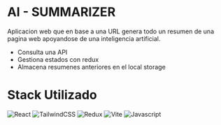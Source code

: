 # AI - SUMMARIZER

Aplicacion web que en base a una URL genera todo un resumen de una pagina web apoyandose de una inteligencia artificial.

- Consulta una API
- Gestiona estados con redux
- Almacena resumenes anteriores en el local storage

# Stack Utilizado

![React](https://img.shields.io/badge/REACT-61DBFB?style=for-the-badge&logo=react&logoColor=black)
![TailwindCSS](https://img.shields.io/badge/tailwindcss-%2338B2AC.svg?style=for-the-badge&logo=tailwind-css&logoColor=white)
![Redux](https://img.shields.io/badge/Redux-593D88?style=for-the-badge&logo=redux&logoColor=white)
![Vite](https://img.shields.io/badge/Vite-B73BFE?style=for-the-badge&logo=vite&logoColor=FFD62E)
![Javascript](https://img.shields.io/badge/JavaScript-323330?style=for-the-badge&logo=javascript&logoColor=F7DF1E)
